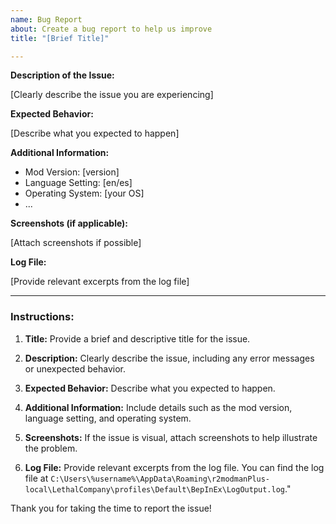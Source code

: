 ```yaml
---
name: Bug Report
about: Create a bug report to help us improve
title: "[Brief Title]"

---
```


**Description of the Issue:**

[Clearly describe the issue you are experiencing]


**Expected Behavior:**

[Describe what you expected to happen]

**Additional Information:**

- Mod Version: [version]
- Language Setting: [en/es]
- Operating System: [your OS]
- ...

**Screenshots (if applicable):**

[Attach screenshots if possible]

**Log File:**

[Provide relevant excerpts from the log file]

---

### Instructions:

1. **Title:** Provide a brief and descriptive title for the issue.

2. **Description:** Clearly describe the issue, including any error messages or unexpected behavior.

4. **Expected Behavior:** Describe what you expected to happen.

5. **Additional Information:** Include details such as the mod version, language setting, and operating system.

6. **Screenshots:** If the issue is visual, attach screenshots to help illustrate the problem.

7. **Log File:** Provide relevant excerpts from the log file. You can find the log file at `C:\Users\%username%\AppData\Roaming\r2modmanPlus-local\LethalCompany\profiles\Default\BepInEx\LogOutput.log`."

Thank you for taking the time to report the issue!
